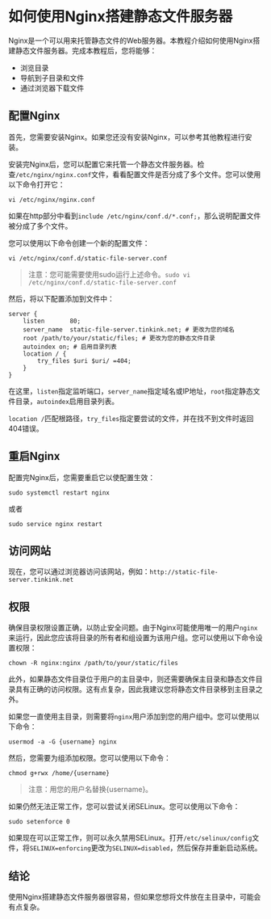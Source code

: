# 如何使用Nginx搭建静态文件服务器

Nginx是一个可以用来托管静态文件的Web服务器。本教程介绍如何使用Nginx搭建静态文件服务器。完成本教程后，您将能够：

- 浏览目录
- 导航到子目录和文件
- 通过浏览器下载文件

## 配置Nginx

首先，您需要安装Nginx。如果您还没有安装Nginx，可以参考其他教程进行安装。

安装完Nginx后，您可以配置它来托管一个静态文件服务器。检查`/etc/nginx/nginx.conf`文件，看看配置文件是否分成了多个文件。您可以使用以下命令打开它：

```
vi /etc/nginx/nginx.conf
```

如果在http部分中看到`include /etc/nginx/conf.d/*.conf;`，那么说明配置文件被分成了多个文件。

您可以使用以下命令创建一个新的配置文件：

```
vi /etc/nginx/conf.d/static-file-server.conf
```

> 注意：您可能需要使用sudo运行上述命令。`sudo vi /etc/nginx/conf.d/static-file-server.conf`

然后，将以下配置添加到文件中：

```
server {
    listen       80;
    server_name  static-file-server.tinkink.net; # 更改为您的域名
    root /path/to/your/static/files; # 更改为您的静态文件目录
    autoindex on; # 启用目录列表
    location / {
        try_files $uri $uri/ =404;
    }
}
```

在这里，`listen`指定监听端口，`server_name`指定域名或IP地址，`root`指定静态文件目录，`autoindex`启用目录列表。

`location /`匹配根路径，`try_files`指定要尝试的文件，并在找不到文件时返回404错误。

## 重启Nginx

配置完Nginx后，您需要重启它以使配置生效：

```
sudo systemctl restart nginx
```

或者

```
sudo service nginx restart
```

## 访问网站

现在，您可以通过浏览器访问该网站，例如：`http://static-file-server.tinkink.net`

## 权限

确保目录权限设置正确，以防止安全问题。由于Nginx可能使用唯一的用户`nginx`来运行，因此您应该将目录的所有者和组设置为该用户组。您可以使用以下命令设置权限：

```
chown -R nginx:nginx /path/to/your/static/files
```

此外，如果静态文件目录位于用户的主目录中，则还需要确保主目录和静态文件目录具有正确的访问权限。这有点复杂，因此我建议您将静态文件目录移到主目录之外。

如果您一直使用主目录，则需要将`nginx`用户添加到您的用户组中。您可以使用以下命令：

```
usermod -a -G {username} nginx
```

然后，您需要为组添加权限。您可以使用以下命令：

```
chmod g+rwx /home/{username}
```

> 注意：用您的用户名替换{username}。

如果仍然无法正常工作，您可以尝试关闭SELinux。您可以使用以下命令：

```
sudo setenforce 0
```

如果现在可以正常工作，则可以永久禁用SELinux。打开`/etc/selinux/config`文件，将`SELINUX=enforcing`更改为`SELINUX=disabled`，然后保存并重新启动系统。

## 结论

使用Nginx搭建静态文件服务器很容易，但如果您想将文件放在主目录中，可能会有点复杂。
